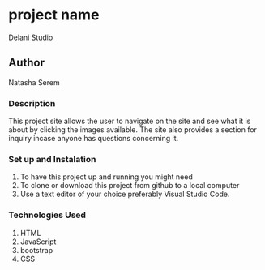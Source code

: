 # project name
Delani Studio
## Author
Natasha Serem
### Description
This project site allows the user to navigate on the site and see what
it is about by clicking the images available.
The site also provides a section for inquiry incase anyone has questions concerning it.
### Set up and Instalation
1. To have this project up and running you might need
1. To clone or download this project from github to a local computer
1. Use a text editor of your choice preferably Visual Studio Code.
### Technologies Used
1. HTML
1. JavaScript
1. bootstrap
1. CSS